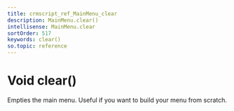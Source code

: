 ```yaml
---
title: crmscript_ref_MainMenu_clear
description: MainMenu.clear()
intellisense: MainMenu.clear
sortOrder: 517
keywords: clear()
so.topic: reference
---
```


# Void clear()

Empties the main menu. Useful if you want to build your menu from scratch.
